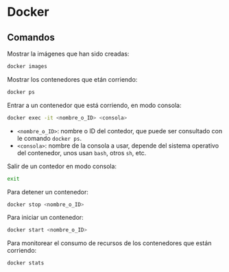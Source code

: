 # Docker


## Comandos

Mostrar la imágenes que han sido creadas:
```bash
docker images
```

Mostrar los contenedores que etán corriendo:
```bash
docker ps
```

Entrar a un contenedor que está corriendo, en modo consola:
```bash
docker exec -it <nombre_o_ID> <consola>
```
* `<nombre_o_ID>`: nombre o ID del contedor, que puede ser consultado con le comando `docker ps`.
* `<consola>`: nombre de la consola a usar, depende del sistema operativo del contenedor, unos usan `bash`, otros `sh`, etc.

Salir de un contedor en modo consola:
```bash
exit
```

Para detener un contenedor:
```bash
docker stop <nombre_o_ID>
```

Para iniciar un contenedor:
```bash
docker start <nombre_o_ID>
```

Para monitorear el consumo de recursos de los contenedores que están corriendo:
```bash
docker stats
```